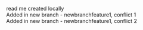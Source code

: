 read me created locally
<br>
Added in new branch - newbranchfeature1, conflict 1
<br>
Added in new branch - newbranchfeature1, conflict 2


